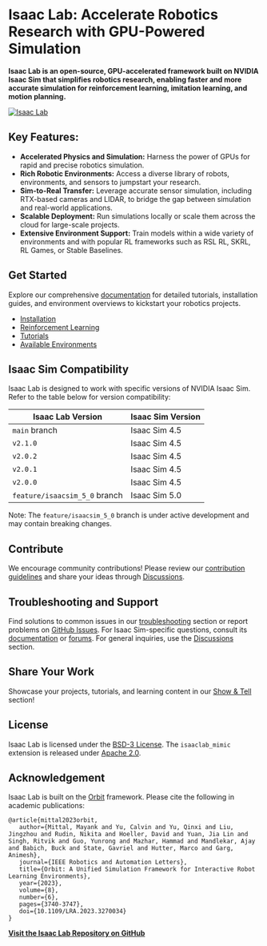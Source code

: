 # Isaac Lab: Accelerate Robotics Research with GPU-Powered Simulation

**Isaac Lab is an open-source, GPU-accelerated framework built on NVIDIA Isaac Sim that simplifies robotics research, enabling faster and more accurate simulation for reinforcement learning, imitation learning, and motion planning.**

[![Isaac Lab](docs/source/_static/isaaclab.jpg)](https://github.com/isaac-sim/IsaacLab)

## Key Features:

*   **Accelerated Physics and Simulation:** Harness the power of GPUs for rapid and precise robotics simulation.
*   **Rich Robotic Environments:** Access a diverse library of robots, environments, and sensors to jumpstart your research.
*   **Sim-to-Real Transfer:**  Leverage accurate sensor simulation, including RTX-based cameras and LIDAR, to bridge the gap between simulation and real-world applications.
*   **Scalable Deployment:** Run simulations locally or scale them across the cloud for large-scale projects.
*   **Extensive Environment Support:** Train models within a wide variety of environments and with popular RL frameworks such as RSL RL, SKRL, RL Games, or Stable Baselines.

## Get Started

Explore our comprehensive [documentation](https://isaac-sim.github.io/IsaacLab) for detailed tutorials, installation guides, and environment overviews to kickstart your robotics projects.

*   [Installation](https://isaac-sim.github.io/IsaacLab/main/source/setup/installation/index.html#local-installation)
*   [Reinforcement Learning](https://isaac-sim.github.io/IsaacLab/main/source/overview/reinforcement-learning/rl_existing_scripts.html)
*   [Tutorials](https://isaac-sim.github.io/IsaacLab/main/source/tutorials/index.html)
*   [Available Environments](https://isaac-sim.github.io/IsaacLab/main/source/overview/environments.html)

## Isaac Sim Compatibility

Isaac Lab is designed to work with specific versions of NVIDIA Isaac Sim.  Refer to the table below for version compatibility:

| Isaac Lab Version             | Isaac Sim Version |
| ----------------------------- | ----------------- |
| `main` branch                 | Isaac Sim 4.5     |
| `v2.1.0`                      | Isaac Sim 4.5     |
| `v2.0.2`                      | Isaac Sim 4.5     |
| `v2.0.1`                      | Isaac Sim 4.5     |
| `v2.0.0`                      | Isaac Sim 4.5     |
| `feature/isaacsim_5_0` branch | Isaac Sim 5.0     |

Note: The `feature/isaacsim_5_0` branch is under active development and may contain breaking changes.

## Contribute

We encourage community contributions!  Please review our [contribution guidelines](https://isaac-sim.github.io/IsaacLab/main/source/refs/contributing.html) and share your ideas through [Discussions](https://github.com/isaac-sim/IsaacLab/discussions).

## Troubleshooting and Support

Find solutions to common issues in our [troubleshooting](https://isaac-sim.github.io/IsaacLab/main/source/refs/troubleshooting.html) section or report problems on [GitHub Issues](https://github.com/isaac-sim/IsaacLab/issues).  For Isaac Sim-specific questions, consult its [documentation](https://docs.omniverse.nvidia.com/app_isaacsim/app_isaacsim/overview.html) or [forums](https://forums.developer.nvidia.com/c/agx-autonomous-machines/isaac/67). For general inquiries, use the [Discussions](https://github.com/isaac-sim/IsaacLab/discussions) section.

## Share Your Work

Showcase your projects, tutorials, and learning content in our [Show & Tell](https://github.com/isaac-sim/IsaacLab/discussions/categories/show-and-tell) section!

## License

Isaac Lab is licensed under the [BSD-3 License](LICENSE). The `isaaclab_mimic` extension is released under [Apache 2.0](LICENSE-mimic).

## Acknowledgement

Isaac Lab is built on the [Orbit](https://isaac-orbit.github.io/) framework. Please cite the following in academic publications:

```
@article{mittal2023orbit,
   author={Mittal, Mayank and Yu, Calvin and Yu, Qinxi and Liu, Jingzhou and Rudin, Nikita and Hoeller, David and Yuan, Jia Lin and Singh, Ritvik and Guo, Yunrong and Mazhar, Hammad and Mandlekar, Ajay and Babich, Buck and State, Gavriel and Hutter, Marco and Garg, Animesh},
   journal={IEEE Robotics and Automation Letters},
   title={Orbit: A Unified Simulation Framework for Interactive Robot Learning Environments},
   year={2023},
   volume={8},
   number={6},
   pages={3740-3747},
   doi={10.1109/LRA.2023.3270034}
}
```

**[Visit the Isaac Lab Repository on GitHub](https://github.com/isaac-sim/IsaacLab)**